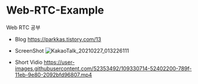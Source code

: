 # Web-RTC-Example
Web RTC 공부

- Blog
https://parkkas.tistory.com/13

- ScreenShot
![KakaoTalk_20210227_013226111](https://user-images.githubusercontent.com/52353492/109330692-4d7b6e00-789f-11eb-9412-20349a45093e.jpg)


- Short Vidio
https://user-images.githubusercontent.com/52353492/109330714-52402200-789f-11eb-9e80-2092bfd96807.mp4
